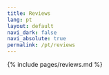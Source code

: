 ```yaml
---
title: Reviews
lang: pt
layout: default
navi_dark: false
navi_absolute: true
permalink: /pt/reviews
---
```


{% include pages/reviews.md %} 
